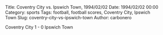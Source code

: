 Title: Coventry City vs. Ipswich Town, 1994/02/02
Date: 1994/02/02 00:00
Category: sports
Tags: football, football scores, Coventry City, Ipswich Town
Slug: coventry-city-vs-ipswich-town
Author: carbonero


Coventry City 1 - 0 Ipswich Town
